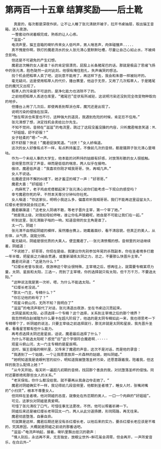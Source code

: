 # 第两百一十五章 结算奖励——后土靴
        真是的，每次都是深夜作妖，让不让人睡了张元清掀开被子，拉开书桌抽屉，取出猫王音箱，进入夜游。
       一整套动作闭着眼完成，熟练的让人心疼。
       “滋滋~”
       电流声里，猫王音箱的喇叭传来女人低吟声，男人喘息声，肉体碰撞声.....
       真不愧是你啊，铁打的魔君流水的女人张元清心里默默吐槽，尽量让自己心如止水，不被绮念影响。
       但还是不可避免的产生幻想。
       魔君这次睡的女人是谁？长的肯定很漂亮，屁股上长条猪尾巴的话，那就是极品了思绪飞扬中的张元清，脸色陡然一此时此刻，他很有掩住脸孔，失声痛哭的想法。
       找个机会把稻草人卖了吧，这玩意不能用了，再这样下去，我会和朱蓉一样被玩坏的。
       毫无疑问，这是使用稻草人的代价，播台赛里，他迫于无奈，又用了几次稻草人，于是猪尾巴的魔咒又出现了。
       稻草人的污染是不可逆的，是净化能力也消除不了的。
       之前他把稻草人丢进仓库里，“猪尾巴”症状有所减轻，这说明污染还没到完全改变物种取向的地步。
       但播台上用了几次后，即使再丢到帮派仓库，魔咒还是出现了。
       说明污染的侵蚀在加深。
       “放在帮派仓库里也不行，这种强大的道具，我遇到危险的时候，肯定忍不住用。”
       张元清想了想，决定找机会卖给比尔先生。
       不知不觉间，音频在“滋滋”的电流里，跳过了这段没羞没臊的内容，只听魔君喘息笑道：Μ.
       “好姐姐，舒不舒服？”
       女子轻柔的“嗯~”一声。
       舒不舒服？快说！”魔君促狭笑道。“讨厌！”女人娇嗔道。
       这次的女人好像有点不一样，有点矜持羞涩，不像前几次的音频，都是骚蹄子张元清心里嘀咕。
       作为一个未经人事的大学生，他本能的对矜持的姑娘有好感，对放荡形骸的女人很抵触。
       音频里忽然没了声音，继而是低低的喘息，两人似乎在接吻。
       俄顷，魔君低声道：“我喜欢你刚才喊我哥哥，快，再喊几声。”
       女人不说话。
       在魔君坚持不懈的纠缠下，她才羞涩的喊了一声：“好哥哥。”
       魔君大喜：“好姐姐！”
       ，肉麻死了，老子鸡皮疙瘩都起来了张元清心说你们能考虑一下观众的感受吗？
       幸亏魔君你死的早，不然本天尊分分钟叫你社死。
       女人嗔道：“你这家伙，明明小我这么多，偏喜欢听我喊哥哥。我们不能再这里逗留太久，红缨长老很快就会找过来。”
       魔君暴躁道：“这老女人阴魂不散，等老子晋升主宰，第一个宰了她。”
       “她是我上级，对我如母如师唉，谁让你名声狼藉呢，她自是不可能让我们在一起。”
       听到这里，张元清脑子嗡的一响，知道音频的女主角是谁了。
       太一门，阴姬！
       张元清不由想起阴姬的模样，虽然播台赛上，她戴着面纱，看不清容貌，但真正的美人，从形体，从气质，就能分辨。
       毫无疑问，阴姬是很优质的大美人。便宜魔君了。··张元清愤慨的想。音频里的对话继续着，阴姬道：
       “不说她了，好哥哥，你现在是级，我建议你先别参加年尾的杀戮副本，你在圣者境多打磨一年半载，把星辰之力融会贯通，或重新凝练太阴之力，总之，不要那么快晋升主宰。”
       魔君诧异道：“这是为什么？”
       “红缨长老曾与我说，夜游神这个职业很特殊，主宰境之后，想再往上，就需要专精某项力量，太阴、星辰和太阳，三选一，而到了主宰境，你的选择就只有太阳，但千万千万，不要选太阳。”
       “这种说法我是第一次听，嗯，为什么不能选太阳。“
       “红缨长老没说。”
       “那太一门主，专精什么？”
       “你忘记他的称号了？”
       “观星斗俯山河，无所不知？我明白了”
       “滋滋”的电流声取代了对话，张元清退出夜游，坐在书桌边沉思起来。
       太阴星辰和太阳，必须选择一个专精？这个选择，关系到主宰境之后的那个境界？
       我忽然明白赵城隍为什么要卡在超凡阶段了，他选的是太阴专精如此一来，我也得思考一下专精哪个了，听阴姬的说法，只要主宰级之前选择就行，那无非就是太阴和星辰，我先晋升圣者，看看星官都有些什么能力。
       再考虑选择太阴还是星辰，话说，魔君最后选择了什么？
       为什么不能选太阳呢？感觉“旧”这个字很符合魔君啊.·····
       观星斗俯山河，太一门主专精的是星辰啊。
       这时，猫王音箱的喇叭里，又传来了魔君的声音，这次不是对话，而是他的录音：
       “我遇到了一个姑娘，一个让我愿意放弃一片森林的姑娘，她叫阴姬。”
       “她明知道我是诡眼判官的奴仆，明知道我被堕落圣杯污染，还愿意跟着我，陪着我，但这样的我怎么配得上她？”
       “从今天开始，每天听一遍超凡初期的音频，找回那个善良的我，对抗堕落圣杯的侵蚀。同时还要断绝和那些女人的关系。”
       “老天保佑，你什么都没给我，就不要再从我身边夺走她了。“
       魔君对阴姬确实不一样，我记得前几段音频里，他都到圣者境了，睡女人时，张嘴闭嘴的“小扫货”，根本不尊重女人。
       但同样在圣者境，他对阴姬的态度，就像处在热恋期的男人，一口一个肉麻的“好姐姐”。
       可见，这家伙对阴姬是真爱啊。
       可惜了张元清叹了口气，可惜往事无法更改，不然，他可以帮着祈祷一下。
       阴姬后来还是被红缨长老带回太一门，两人从此分道扬镳，形同陌路，再无往来。
       魔君彻底堕落，自暴自弃。
       可就算是这样，魔君后期还是没有杀红缨长老，以他后来的实力，要杀红缨长老应该是不难的，究其原因，大概就是阴姬之前说的那番话吧。
       “滋滋~”电流声响起，接着，喇叭里飘出低沉的歌声：
       “情人别后，永远再不来，无言独坐，放眼尘世外~鲜花虽会凋零，但会再开，一声所爱音乐，在白云外~”